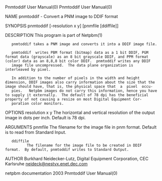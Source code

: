 Pnmtoddif User Manual(0)                                                                                                                                                             Pnmtoddif User Manual(0)



NAME
       pnmtoddif - Convert a PNM image to DDIF format


SYNOPSIS
       pnmtoddif [-resolution x y] [pnmfile [ddiffile]]


DESCRIPTION
       This program is part of Netpbm(1)

       pnmtoddif takes a PNM image and converts it into a DDIF image file.

       pnmtoddif  writes PBM format (bitmap) data as a 1 bit DDIF, PGM format data (grayscale) as an 8 bit grayscale DDIF, and PPM format (color) data as an 8,8,8 bit color DDIF.  pnmtoddif writes any DDIF
       image file uncompressed.  The data plane organization is interleaved by pixel.

       In addition to the number of pixels in the width and height dimension, DDIF images also carry information about the size that the image should have, that is, the physical space that  a  pixel  occu-
       pies.   Netpbm images do not carry this information, hence you have to supply it externally.  The default of 78 dpi has the beneficial property of not causing a resize on most Digital Equipment Cor-
       poration color monitors.


OPTIONS
       resolution x y
              The horizontal and vertical resolution of the output image in dots per inch.  Default is 78 dpi.




ARGUMENTS
       pnmfile
              The filename for the image file in pnm format.  Default is to read from Standard Input.


       ddiffile
              The filename for the image file to be created in DDIF format.  By default, pnmtoddif writes to Standard Output.




AUTHOR
       Burkhard Neidecker-Lutz, Digital Equipment Corporation, CEC Karlsruhe neideck@nestvx.enet.dec.com



netpbm documentation                                                                                 2003                                                                            Pnmtoddif User Manual(0)
